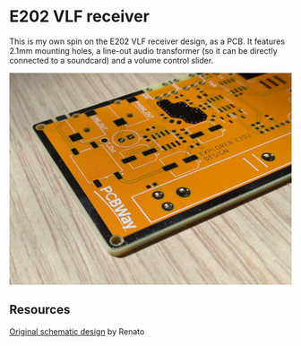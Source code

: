 # E202 VLF receiver
This is my own spin on the E202 VLF receiver design, as a PCB.
It features 2.1mm mounting holes, a line-out audio transformer (so it can be directly connected to a soundcard) and a volume control slider.  
  
![top](https://github.com/ambraglow/VLF-receiver/blob/main/board-images/DSC_1124.jpg)

## Resources
[Original schematic design](http://www.vlf.it/romero2/explorer-e202.html) by Renato
